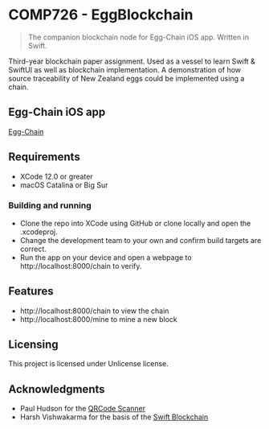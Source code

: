 # COMP726 - EggBlockchain
> The companion blockchain node for Egg-Chain iOS app. Written in Swift.

Third-year blockchain paper assignment. Used as a vessel to learn Swift & SwiftUI as well as blockchain implementation.
A demonstration of how source traceability of New Zealand eggs could be implemented using a chain.

## Egg-Chain iOS app

[Egg-Chain](https://github.com/bosh-code/COMP726-iOS-App)

## Requirements

* XCode 12.0 or greater
* macOS Catalina or Big Sur

### Building and running

* Clone the repo into XCode using GitHub or clone locally and open the .xcodeproj.
* Change the development team to your own and confirm build targets are correct.
* Run the app on your device and open a webpage to http://localhost:8000/chain to verify.

## Features

* http://localhost:8000/chain to view the chain
* http://localhost:8000/mine to mine a new block

## Licensing

This project is licensed under Unlicense license.

## Acknowledgments

* Paul Hudson for the [QRCode Scanner](https://github.com/twostraws/CodeScanner)
* Harsh Vishwakarma for the basis of the [Swift Blockchain](https://medium.com/@mhacnagbani/blockchain-by-swift-cddd4e1d02eb)
